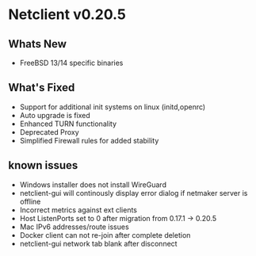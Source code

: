 # Netclient v0.20.5

## Whats New
- FreeBSD 13/14 specific binaries

## What's Fixed
- Support for additional init systems on linux (initd,openrc)
- Auto upgrade is fixed
- Enhanced TURN functionality
- Deprecated Proxy
- Simplified Firewall rules for added stability
     
## known issues
- Windows installer does not install WireGuard
- netclient-gui will continously display error dialog if netmaker server is offline
- Incorrect metrics against ext clients
- Host ListenPorts set to 0 after migration from 0.17.1 -> 0.20.5
- Mac IPv6 addresses/route issues
- Docker client can not re-join after complete deletion
- netclient-gui network tab blank after disconnect
